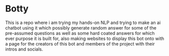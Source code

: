 # Botty
This is a repo where i am trying my hands-on NLP and trying to make an ai chatbot using it which possibly generate random answer for some of the pre-assumed questions as well as some hard coated answers for which ever purpose it is built for,
 also making websites to display this bot onto with a page for the creators of this bot and members of the project with their intros and socials.
